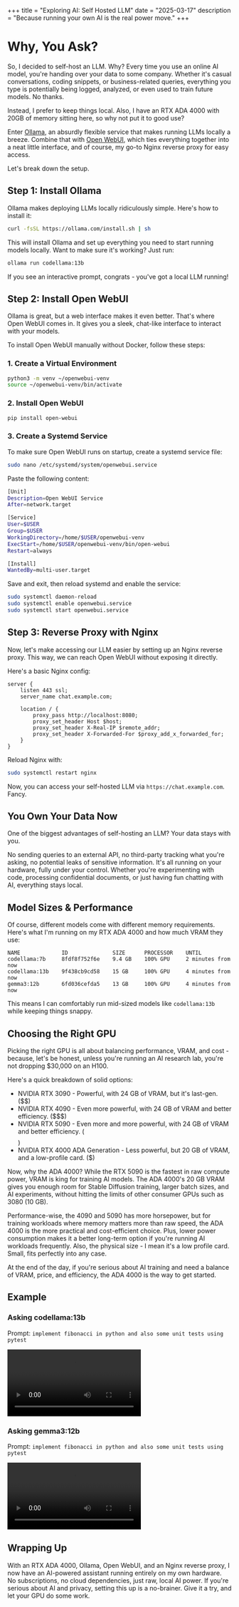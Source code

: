+++
title = "Exploring AI: Self Hosted LLM"
date = "2025-03-17"
description = "Because running your own AI is the real power move."
+++

# Why, You Ask?

So, I decided to self-host an LLM. Why? Every time you use an online AI model, you're handing over your data to some company. Whether it's casual conversations, coding snippets, or business-related queries, everything you type is potentially being logged, analyzed, or even used to train future models. No thanks.

Instead, I prefer to keep things local. Also, I have an RTX ADA 4000 with 20GB of memory sitting here, so why not put it to good use?

Enter [Ollama](https://ollama.com/), an absurdly flexible service that makes running LLMs locally a breeze. Combine that with [Open WebUI](https://github.com/open-webui/open-webui), which ties everything together into a neat little interface, and of course, my go-to Nginx reverse proxy for easy access.

Let's break down the setup.

## Step 1: Install Ollama

Ollama makes deploying LLMs locally ridiculously simple. Here's how to install it:

```bash
curl -fsSL https://ollama.com/install.sh | sh
```

This will install Ollama and set up everything you need to start running models locally. Want to make sure it's working? Just run:

```bash
ollama run codellama:13b
```

If you see an interactive prompt, congrats - you've got a local LLM running!

## Step 2: Install Open WebUI

Ollama is great, but a web interface makes it even better. That's where Open WebUI comes in. It gives you a sleek, chat-like interface to interact with your models.

To install Open WebUI manually without Docker, follow these steps:

### 1. Create a Virtual Environment

```bash
python3 -m venv ~/openwebui-venv
source ~/openwebui-venv/bin/activate
```

### 2. Install Open WebUI

```bash
pip install open-webui
```

### 3. Create a Systemd Service

To make sure Open WebUI runs on startup, create a systemd service file:

```bash
sudo nano /etc/systemd/system/openwebui.service
```

Paste the following content:

```bash
[Unit]
Description=Open WebUI Service
After=network.target

[Service]
User=$USER
Group=$USER
WorkingDirectory=/home/$USER/openwebui-venv
ExecStart=/home/$USER/openwebui-venv/bin/open-webui
Restart=always

[Install]
WantedBy=multi-user.target
```

Save and exit, then reload systemd and enable the service:

```bash
sudo systemctl daemon-reload
sudo systemctl enable openwebui.service
sudo systemctl start openwebui.service
```

## Step 3: Reverse Proxy with Nginx

Now, let's make accessing our LLM easier by setting up an Nginx reverse proxy. This way, we can reach Open WebUI without exposing it directly.

Here's a basic Nginx config:

```
server {
    listen 443 ssl;
    server_name chat.example.com;

    location / {
        proxy_pass http://localhost:8080;
        proxy_set_header Host $host;
        proxy_set_header X-Real-IP $remote_addr;
        proxy_set_header X-Forwarded-For $proxy_add_x_forwarded_for;
    }
}
```

Reload Nginx with:

```bash
sudo systemctl restart nginx
```

Now, you can access your self-hosted LLM via `https://chat.example.com`. Fancy.

## You Own Your Data Now

One of the biggest advantages of self-hosting an LLM? Your data stays with you.

No sending queries to an external API, no third-party tracking what you're asking, no potential leaks of sensitive information. It's all running on your hardware, fully under your control. Whether you're experimenting with code, processing confidential documents, or just having fun chatting with AI, everything stays local.

## Model Sizes & Performance

Of course, different models come with different memory requirements. Here's what I'm running on my RTX ADA 4000 and how much VRAM they use:

```
NAME             ID              SIZE      PROCESSOR    UNTIL              
codellama:7b     8fdf8f752f6e    9.4 GB    100% GPU     2 minutes from now    
codellama:13b    9f438cb9cd58    15 GB     100% GPU     4 minutes from now    
gemma3:12b       6fd036cefda5    13 GB     100% GPU     4 minutes from now    
```

This means I can comfortably run mid-sized models like `codellama:13b` while keeping things snappy.

## Choosing the Right GPU
Picking the right GPU is all about balancing performance, VRAM, and cost - because, let's be honest, unless you're running an AI research lab, you're not dropping $30,000 on an H100.

Here's a quick breakdown of solid options:

- NVIDIA RTX 3090 - Powerful, with 24 GB of VRAM, but it's last-gen. ($$)
- NVIDIA RTX 4090 - Even more powerful, with 24 GB of VRAM and better efficiency. ($$$)
- NVIDIA RTX 5090 - Even more and more powerful, with 24 GB of VRAM and better efficiency. ($$$$)
- NVIDIA RTX 4000 ADA Generation - Less powerful, but 20 GB of VRAM, and a low-profile card. ($)

Now, why the ADA 4000? While the RTX 5090 is the fastest in raw compute power, VRAM is king for training AI models. The ADA 4000's 20 GB VRAM gives you enough room for Stable Diffusion training, larger batch sizes, and AI experiments, without hitting the limits of other consumer GPUs such as 3080 (10 GB).

Performance-wise, the 4090 and 5090 has more horsepower, but for training workloads where memory matters more than raw speed, the ADA 4000 is the more practical and cost-efficient choice. Plus, lower power consumption makes it a better long-term option if you're running AI workloads frequently. Also, the physical size - I mean it's a low profile card. Small, fits perfectly into any case.

At the end of the day, if you're serious about AI training and need a balance of VRAM, price, and efficiency, the ADA 4000 is the way to get started.

## Example

### Asking codellama:13b

Prompt: `implement fibonacci in python and also some unit tests using pytest`

<video src="/casts/codellama-13b-fibonacci.webm" controls>
  Your browser does not support the video tag.
</video>

### Asking gemma3:12b

Prompt: `implement fibonacci in python and also some unit tests using pytest`

<video src="/casts/gemma3-12b-fibonacci.webm" controls>
  Your browser does not support the video tag.
</video>

## Wrapping Up

With an RTX ADA 4000, Ollama, Open WebUI, and an Nginx reverse proxy, I now have an AI-powered assistant running entirely on my own hardware. No subscriptions, no cloud dependencies, just raw, local AI power. If you're serious about AI and privacy, setting this up is a no-brainer. Give it a try, and let your GPU do some work.
